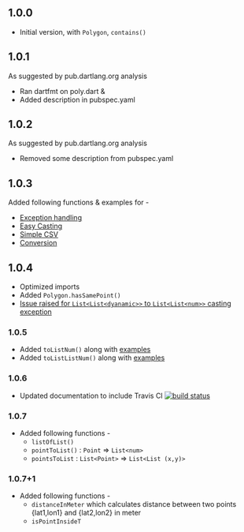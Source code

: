 ## 1.0.0
- Initial version, with `Polygon`, `contains()`
## 1.0.1 
As suggested by pub.dartlang.org analysis
- Ran dartfmt on poly.dart & 
- Added description in pubspec.yaml
## 1.0.2
As suggested by pub.dartlang.org analysis
- Removed some description from pubspec.yaml
## 1.0.3
Added following functions & examples for - 
* [Exception handling](example/exception_handling.dart)
* [Easy Casting](example/easy_casting.dart)
* [Simple CSV](example/simple_csv.dart)
* [Conversion](example/conversion.dart)

## 1.0.4
- Optimized imports
- Added `Polygon.hasSamePoint()`
- [Issue raised for `List<List<dyanamic>>` to `List<List<num>>` casting exception](https://github.com/dart-lang/sdk/issues/36614 "Dart-lang List<List<dyanamic>> to List<List<num>> Casting Issue")

### 1.0.5
- Added `toListNum()` along with [examples](example/using_to.dart)
- Added `toListListNum()` along with [examples](example/using_to.dart)

### 1.0.6
- Updated documentation to include Travis CI [![build status](https://travis-ci.org/Sacchid/poly.svg)](https://travis-ci.org/Sacchid/poly#)

### 1.0.7
* Added following functions - 
    - `listOfList()`
    - `pointToList()` : `Point` => `List<num>`
    - `pointsToList`  : `List<Point>` => `List<List (x,y)>`
    
### 1.0.7+1
* Added following functions - 
    - `distanceInMeter` which calculates distance between two points {lat1,lon1} and {lat2,lon2} in meter
    - `isPointInsideT`